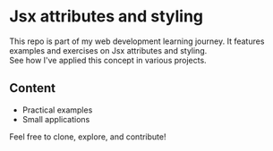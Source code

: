 # Jsx attributes and styling  
This repo is part of my web development learning journey. It features examples and exercises on Jsx attributes and styling.   
See how I've applied this concept in various projects.  
## Content 
- Practical examples 
- Small applications  

Feel free to clone, explore, and contribute!
